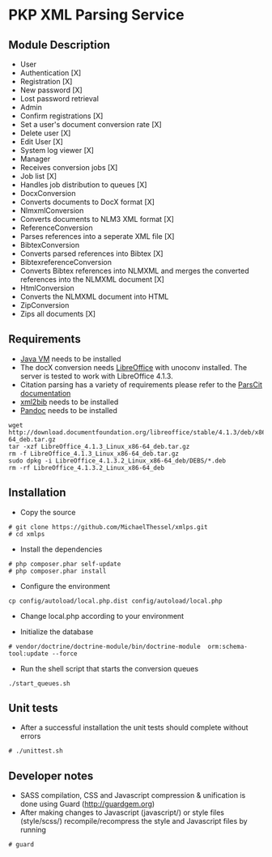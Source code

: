 PKP XML Parsing Service
=======================

Module Description
------------------
* User
 * Authentication [X]
 * Registration [X]
 * New password [X]
 * Lost password retrieval
* Admin
 * Confirm registrations [X]
 * Set a user's document conversion rate [X]
 * Delete user [X]
 * Edit User [X]
 * System log viewer [X]
* Manager
 * Receives conversion jobs [X]
 * Job list [X]
 * Handles job distribution to queues [X]
* DocxConversion
 * Converts documents to DocX format [X]
* NlmxmlConversion
 * Converts documents to NLM3 XML format [X]
* ReferenceConversion
 * Parses references into a seperate XML file [X]
* BibtexConversion
 * Converts parsed references into Bibtex [X]
* BibtexreferenceConversion
 * Converts Bibtex references into NLMXML and merges the converted references into the NLMXML document [X]
* HtmlConversion
 * Converts the NLMXML document into HTML
* ZipConversion
 * Zips all documents [X]

Requirements
------------
* [Java VM](https://java.com/en/download/index.jsp) needs to be installed
* The docX conversion needs [LibreOffice](http://www.libreoffice.org/) with unoconv installed. The server is tested to work with LibreOffice 4.1.3.
* Citation parsing has a variety of requirements please refer to the [ParsCit documentation](https://github.com/knmnyn/ParsCit/blob/master/INSTALL)
* [xml2bib](http://sourceforge.net/p/bibutils/home/xml2bib/) needs to be installed
* [Pandoc](http://johnmacfarlane.net/pandoc/) needs to be installed

```
wget http://download.documentfoundation.org/libreoffice/stable/4.1.3/deb/x86_64/LibreOffice_4.1.3_Linux_x86-64_deb.tar.gz
tar -xzf LibreOffice_4.1.3_Linux_x86-64_deb.tar.gz
rm -f LibreOffice_4.1.3_Linux_x86-64_deb.tar.gz
sudo dpkg -i LibreOffice_4.1.3.2_Linux_x86-64_deb/DEBS/*.deb
rm -rf LibreOffice_4.1.3.2_Linux_x86-64_deb
```

Installation
------------
* Copy the source

```
# git clone https://github.com/MichaelThessel/xmlps.git
# cd xmlps
```
* Install the dependencies

```
# php composer.phar self-update
# php composer.phar install
```
* Configure the environment

```
cp config/autoload/local.php.dist config/autoload/local.php
```
* Change local.php according to your environment

* Initialize the database

```
# vendor/doctrine/doctrine-module/bin/doctrine-module  orm:schema-tool:update --force
```
* Run the shell script that starts the conversion queues

```
./start_queues.sh
```

Unit tests
----------
* After a successful installation the unit tests should complete without errors

```
# ./unittest.sh
```

Developer notes
---------------
* SASS compilation, CSS and Javascript compression & unification is done using Guard (http://guardgem.org)
* After making changes to Javascript (javascript/) or style files (style/scss/) recompile/recompress the style and Javascript files by running

```
# guard
```
